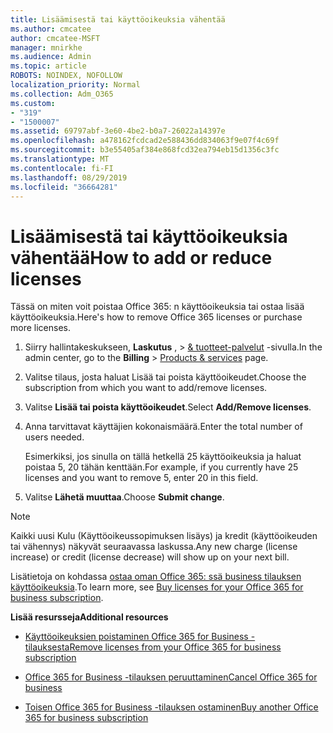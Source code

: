 ```yaml
---
title: Lisäämisestä tai käyttöoikeuksia vähentää
ms.author: cmcatee
author: cmcatee-MSFT
manager: mnirkhe
ms.audience: Admin
ms.topic: article
ROBOTS: NOINDEX, NOFOLLOW
localization_priority: Normal
ms.collection: Adm_O365
ms.custom:
- "319"
- "1500007"
ms.assetid: 69797abf-3e60-4be2-b0a7-26022a14397e
ms.openlocfilehash: a478162fcdcad2e588436dd834063f9e07f4c69f
ms.sourcegitcommit: b3e55405af384e868fcd32ea794eb15d1356c3fc
ms.translationtype: MT
ms.contentlocale: fi-FI
ms.lasthandoff: 08/29/2019
ms.locfileid: "36664281"
---
```

# <a name="how-to-add-or-reduce-licenses"></a><span data-ttu-id="f4235-102">Lisäämisestä tai käyttöoikeuksia vähentää</span><span class="sxs-lookup"><span data-stu-id="f4235-102">How to add or reduce licenses</span></span>

<span data-ttu-id="f4235-103">Tässä on miten voit poistaa Office 365: n käyttöoikeuksia tai ostaa lisää käyttöoikeuksia.</span><span class="sxs-lookup"><span data-stu-id="f4235-103">Here's how to remove Office 365 licenses or purchase more licenses.</span></span>
  
1. <span data-ttu-id="f4235-104">Siirry hallintakeskukseen, **Laskutus** , \> [& tuotteet-palvelut](https://go.microsoft.com/fwlink/p/?linkid=842054) -sivulla.</span><span class="sxs-lookup"><span data-stu-id="f4235-104">In the admin center, go to the **Billing** \> [Products & services](https://go.microsoft.com/fwlink/p/?linkid=842054) page.</span></span>

2. <span data-ttu-id="f4235-105">Valitse tilaus, josta haluat Lisää tai poista käyttöoikeudet.</span><span class="sxs-lookup"><span data-stu-id="f4235-105">Choose the subscription from which you want to add/remove licenses.</span></span>

3. <span data-ttu-id="f4235-106">Valitse **Lisää tai poista käyttöoikeudet**.</span><span class="sxs-lookup"><span data-stu-id="f4235-106">Select **Add/Remove licenses**.</span></span>

4. <span data-ttu-id="f4235-107">Anna tarvittavat käyttäjien kokonaismäärä.</span><span class="sxs-lookup"><span data-stu-id="f4235-107">Enter the total number of users needed.</span></span>

    <span data-ttu-id="f4235-108">Esimerkiksi, jos sinulla on tällä hetkellä 25 käyttöoikeuksia ja haluat poistaa 5, 20 tähän kenttään.</span><span class="sxs-lookup"><span data-stu-id="f4235-108">For example, if you currently have 25 licenses and you want to remove 5, enter 20 in this field.</span></span>

5. <span data-ttu-id="f4235-109">Valitse **Lähetä muuttaa**.</span><span class="sxs-lookup"><span data-stu-id="f4235-109">Choose **Submit change**.</span></span>

> [!NOTE]
> <span data-ttu-id="f4235-110">Kaikki uusi Kulu (Käyttöoikeussopimuksen lisäys) ja kredit (käyttöoikeuden tai vähennys) näkyvät seuraavassa laskussa.</span><span class="sxs-lookup"><span data-stu-id="f4235-110">Any new charge (license increase) or credit (license decrease) will show up on your next bill.</span></span>

<span data-ttu-id="f4235-111">Lisätietoja on kohdassa [ostaa oman Office 365: ssä business tilauksen käyttöoikeuksia](https://docs.microsoft.com/office365/admin/subscriptions-and-billing/buy-licenses).</span><span class="sxs-lookup"><span data-stu-id="f4235-111">To learn more, see [Buy licenses for your Office 365 for business subscription](https://docs.microsoft.com/office365/admin/subscriptions-and-billing/buy-licenses).</span></span>

 <span data-ttu-id="f4235-112">**Lisää resursseja**</span><span class="sxs-lookup"><span data-stu-id="f4235-112">**Additional resources**</span></span>
  
- [<span data-ttu-id="f4235-113">Käyttöoikeuksien poistaminen Office 365 for Business -tilauksesta</span><span class="sxs-lookup"><span data-stu-id="f4235-113">Remove licenses from your Office 365 for business subscription</span></span>](https://docs.microsoft.com/office365/admin/subscriptions-and-billing/remove-licenses-from-subscription)

- [<span data-ttu-id="f4235-114">Office 365 for Business -tilauksen peruuttaminen</span><span class="sxs-lookup"><span data-stu-id="f4235-114">Cancel Office 365 for business</span></span>](https://docs.microsoft.com/office365/admin/subscriptions-and-billing/cancel-your-subscription)

- [<span data-ttu-id="f4235-115">Toisen Office 365 for Business -tilauksen ostaminen</span><span class="sxs-lookup"><span data-stu-id="f4235-115">Buy another Office 365 for business subscription</span></span>](https://docs.microsoft.com/office365/admin/subscriptions-and-billing/buy-another-subscription)